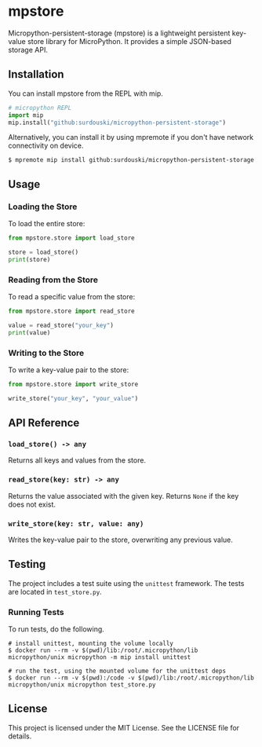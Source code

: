 # mpstore

Micropython-persistent-storage (mpstore) is a lightweight persistent key-value store library for MicroPython. It provides a simple JSON-based storage API.

## Installation

You can install mpstore from the REPL with mip.
```python
# micropython REPL
import mip
mip.install("github:surdouski/micropython-persistent-storage")
```

Alternatively, you can install it by using mpremote if you don't have network connectivity on device.
```
$ mpremote mip install github:surdouski/micropython-persistent-storage
```


## Usage

### Loading the Store

To load the entire store:

```python
from mpstore.store import load_store

store = load_store()
print(store)
```

### Reading from the Store

To read a specific value from the store:

```python
from mpstore.store import read_store

value = read_store("your_key")
print(value)
```

### Writing to the Store

To write a key-value pair to the store:

```python
from mpstore.store import write_store

write_store("your_key", "your_value")
```

## API Reference

### `load_store() -> any`

Returns all keys and values from the store.

### `read_store(key: str) -> any`

Returns the value associated with the given key. Returns `None` if the key does not exist.

### `write_store(key: str, value: any)`

Writes the key-value pair to the store, overwriting any previous value.

## Testing

The project includes a test suite using the `unittest` framework. The tests are located in `test_store.py`.

### Running Tests

To run tests, do the following.
```
# install unittest, mounting the volume locally
$ docker run --rm -v $(pwd)/lib:/root/.micropython/lib micropython/unix micropython -m mip install unittest

# run the test, using the mounted volume for the unittest deps
$ docker run --rm -v $(pwd):/code -v $(pwd)/lib:/root/.micropython/lib micropython/unix micropython test_store.py
```

## License

This project is licensed under the MIT License. See the LICENSE file for details.
